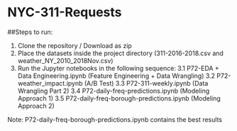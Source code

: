 # NYC-311-Requests

##Steps to run: <br>

1. Clone the repository / Download as zip
2. Place the datasets inside the project directory (311-2016-2018.csv and weather_NY_2010_2018Nov.csv)
3. Run the Jupyter notebooks in the following sequence:
  3.1 P72-EDA + Data Engineering.ipynb (Feature Engineering + Data Wrangling)
  3.2 P72-weather_impact.ipynb (A/B Test)
  3.3 P72-311-weekly.ipynb (Data Wrangling Part 2) 
  3.4 P72-daily-freq-predictions.ipynb (Modeling Approach 1)
  3.5 P72-daily-freq-borough-predictions.ipynb (Modeling Approach 2)
  
  
 Note: P72-daily-freq-borough-predictions.ipynb contains the best results
  
 

